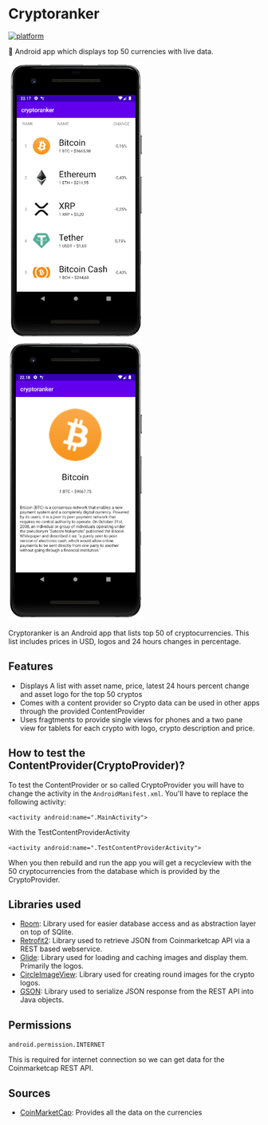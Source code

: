 # Cryptoranker
[![platform](https://img.shields.io/badge/platform-Android-brightgreen.svg)](https://www.android.com)

:iphone: Android app which displays top 50 currencies with live data.

<img src="Images/image1.png" height='auto' width='270'/> <img src="Images/Image2.png" height='auto' width='270'/>

Cryptoranker is an Android app that lists top 50 of cryptocurrencies.
This list includes prices in USD, logos and 24 hours changes in percentage.

## Features

* Displays A list with asset name, price, latest 24 hours percent change and asset logo for the top 50 cryptos
* Comes with a content provider so Crypto data can be used in other apps through the provided ContentProvider
* Uses fragtments to provide single views for phones and a two pane view for tablets for each crypto with logo,
  crypto description and price.

## How to test the ContentProvider(CryptoProvider)?
To test the ContentProvider or so called CryptoProvider you will have to change the activity in the `AndroidManifest.xml`.
You'll have to replace the following activity:
```
<activity android:name=".MainActivity">
```
With the TestContentProviderActivity
```
<activity android:name=".TestContentProviderActivity">
```
When you then rebuild and run the app you will get a recycleview with the 50 cryptocurrencies from the database which is provided by the CryptoProvider.

## Libraries used

* <a href="https://developer.android.com/topic/libraries/architecture/room">Room</a>: Library used for easier database access and as abstraction layer on top of SQlite.
* <a href="https://github.com/square/retrofit">Retrofit2</a>: Library used to retrieve JSON from Coinmarketcap API via a REST based webservice.
* <a href="https://github.com/bumptech/glide">Glide</a>: Library used for loading and caching images and display them. Primarily the logos.
* <a href="https://github.com/hdodenhof/CircleImageView">CircleImageView</a>: Library used for creating round images for the crypto logos.
* <a href="https://github.com/google/gson">GSON</a>: Library used to serialize JSON response from the REST API into Java objects.

## Permissions

`android.permission.INTERNET`

This is required for internet connection so we can get data for the Coinmarketcap REST API.

## Sources

* <a href="https://coinmarketcap.com/">CoinMarketCap</a>: Provides all the data on the currencies
